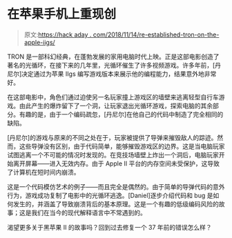 # 在苹果手机上重现创

> 原文:[https://hack aday . com/2018/11/14/re-established-tron-on-the-apple-iigs/](https://hackaday.com/2018/11/14/re-enacting-tron-on-the-apple-iigs/)

TRON 是一部科幻经典，在蓬勃发展的家用电脑时代上映。正是这部电影创造了著名的光循环，在接下来的几年里，光循环催生了许多视频游戏。许多年前，[丹尼尔]决定通过为苹果 IIgs 编写游戏版本来展示他的编程能力，结果意外地非常好。

在这部电影中，角色们通过迫使另一名玩家撞上游戏区的墙壁来逃离轻型自行车游戏。由此产生的爆炸留下了一个洞，让玩家退出光循环游戏，探索电脑的其余部分。有趣的是，由于一个编码疏忽，[丹尼尔]在他自己的代码中制造了完全相同的缺陷。

[丹尼尔]的游戏与原来的不同之处在于，玩家被提供了导弹来摧毁敌人的踪迹。然而，这些导弹没有区别，由于代码简单，能够摧毁游戏区的边界。这是当电脑玩家试图逃离一个不可能的情况时发现的。在竞技场墙壁上炸出一个洞后，电脑玩家开始离开屏幕——进入无效内存。由于 Apple II 平台的内存空间未受保护，这导致了计算机在短时间内崩溃。

这是一个代码模仿艺术的例子——而且完全是偶然的。由于简单的导弹代码的意外行为，游戏成功复制了电影中的光循环逃逸。[Daniel]逐步介绍代码和 bug 是如何发生的，并涵盖了导致崩溃背后的基本原理。这是一个有趣的低级编码风险的故事；这是我们在当今的现代解释语言中不常遇到的。

渴望更多关于黑苹果 II 的故事吗？回到过去修复一个 37 年前的错误怎么样？